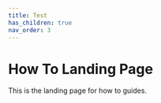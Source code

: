 ```yaml
---
title: Test
has_children: true
nav_order: 3
---
```


# How To Landing Page

This is the landing page for how to guides.
